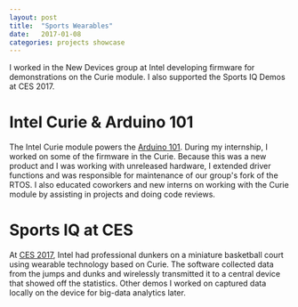 ```yaml
---
layout: post
title:  "Sports Wearables"
date:   2017-01-08
categories: projects showcase
---
```


I worked in the New Devices group at Intel developing firmware for demonstrations on the Curie module.
I also supported the Sports IQ Demos at CES 2017.

# Intel Curie & Arduino 101
The Intel Curie module powers the [Arduino 101](https://www.arduino.cc/en/Main/ArduinoBoard101). During my internship, I worked on some of the firmware in the Curie. Because this was a new product and I was working with unreleased hardware, I extended driver functions and was responsible for maintenance of our group's fork of the RTOS. I also educated coworkers and new interns on working with the Curie module by assisting in projects and doing code reviews.

# Sports IQ at CES
At [CES 2017](https://iq.intel.com/ces-2017-tech-pushes-performance/), Intel had professional dunkers on a miniature basketball court using wearable technology based on Curie. The software collected data from the jumps and dunks and wirelessly transmitted it to a central device that showed off the statistics. Other demos I worked on captured data locally on the device for big-data analytics later.
